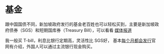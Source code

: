 # 基金

跟中国国债不同，新加坡政府发行的基金老百姓也可以轻松买到，主要是新加坡政府债券（SGS）和短期国库券（Treasury Bill），可以看看 [媒体报道](https://www.8world.com/finance/investment-tools-sgs-t-bills-low-risks-government-bonds-1928886)

我一般买 T-bill，利息比银行定期高，灵活性比 SGS好， 基本[每个月都会发行](https://www.mas.gov.sg/bonds-and-bills/auctions-and-issuance-calendar)官网有介绍，外国人可以通过主流银行现金购买。









